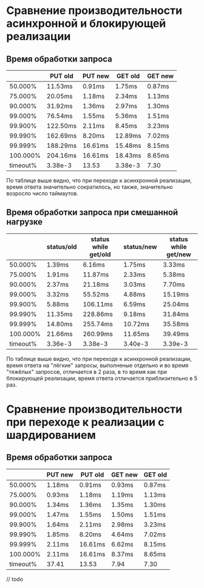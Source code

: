 # Сравнение производительности асинхронной и блокирующей реализации

## Время обработки запроса

|          | PUT old         | PUT new        | GET old        | GET new         |
|----------|---------        |---------       |---------       |---------        |
| 50.000%  |    11.53ms      |     0.91ms     |    1.75ms      |       0.87ms    |
| 75.000%  |    20.05ms      |     1.18ms     |    2.34ms      |       1.13ms    |
| 90.000%  |    31.92ms      |     1.36ms     |    2.97ms      |       1.30ms    |
| 99.000%  |    76.54ms      |     1.55ms     |    5.36ms      |       1.51ms    |
| 99.900%  |   122.50ms      |     2.11ms     |    8.45ms      |       3.23ms    |
| 99.990%  |   162.69ms      |     8.20ms     |   12.89ms      |       7.02ms    |
| 99.999%  |   188.29ms      |    16.61ms     |   15.48ms      |       8.15ms    |
| 100.000% |   204.16ms      |    16.61ms     |   18.43ms      |       8.65ms    |
| timeout% |   3.38e-3       |       13.53    |    3.38e-3     |       7.30      |

По таблице выше видно, что при переходе к асинхронной реализации, время ответа значительно 
сократилось, но также, значительно возросло число таймаутов. 

## Время обработки запроса при смешанной нагрузке
            
|          | status/old | status while get/old | status/new | status while get/new |
|----------|---------   |---------             |---------   |---------             |
| 50.000%  |   1.39ms   |    6.16ms            |   1.75ms   |     3.33ms           |
| 75.000%  |   1.91ms   |   11.87ms            |   2.33ms   |     5.38ms           |
| 90.000%  |   2.37ms   |   21.18ms            |   3.03ms   |     7.70ms           |
| 99.000%  |   3.32ms   |   55.52ms            |   4.88ms   |    15.19ms           |
| 99.900%  |   5.88ms   |  106.11ms            |   6.59ms   |    25.04ms           |
| 99.990%  |  11.35ms   |  228.86ms            |   9.18ms   |    31.84ms           |
| 99.999%  |  14.80ms   | 255.74ms             |  10.72ms   |    35.58ms           |
| 100.000% |  21.66ms   | 260.99ms             |  11.65ms   |    39.49ms           |
| timeout% |  3.36e-3   |   3.38e-3            |  3.40e-3   |    3.39e-3           |

По таблице выше видно, что при переходе к асинхронной реализации, время ответа на
"лёгкие" запросы, выполненые отдельно и во время "тяжёлых" запросов, отличается
в 2 раза, в то время как  при блокирующей реализации, время ответа отличается приблизительно в 5 раз.

 

# Сравнение производительности при переходе к реализации с шардированием

## Время обработки запроса

|          | PUT new         | PUT old        | GET new        | GET old         |
|----------|---------        |---------       |---------       |---------        |
| 50.000%  |    1.18ms       |     0.91ms     |    0.93ms       |       0.87ms    |
| 75.000%  |    0.93ms       |     1.18ms     |    1.19ms       |       1.13ms    |
| 90.000%  |    1.34ms       |     1.36ms     |    1.35ms       |       1.30ms    |
| 99.000%  |    1.47ms       |     1.55ms     |    1.50ms       |       1.51ms    |
| 99.900%  |    1.64ms       |     2.11ms     |    2.98ms       |       3.23ms    |
| 99.990%  |    1.85ms       |     8.20ms     |    4.64ms       |       7.02ms    |
| 99.999%  |    2.11ms       |    16.61ms     |    6.62ms       |       8.15ms    |
| 100.000% |    2.11ms       |    16.61ms     |    8.37ms       |       8.65ms    |
| timeout% |    37.41        |       13.53    |    7.94         |       7.30      |

// todo

